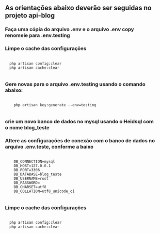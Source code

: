 ## As orientações abaixo deverão ser seguidas no projeto api-blog

### Faça uma cópia do arquivo .env e o arquivo .env copy renomeie para .env.testing   

### Limpe o cache das configurações 
<pre class="language-php">
  <code class="language-php">
  php artisan config:clear
  php artisan cache:clear
  </code>
</pre>

### Gere novas para o arquivo .env.testing usando o comando abaixo:

<pre class="language-php">
  <code class="language-php">
	php artisan key:generate --env=testing
  </code>
</pre>


### crie um novo banco de dados no mysql usando o Heidsql com o nome blog_teste
### Altere as configurações de conexão com o banco de dados no arquivo .env.teste, conforme a baixo
<pre class="language-php">
  <code class="language-php">
	DB_CONNECTION=mysql
	DB_HOST=127.0.0.1
	DB_PORT=3306
	DB_DATABASE=blog_teste
	DB_USERNAME=root
	DB_PASSWORD=
	DB_CHARSET=utf8
	DB_COLLATION=utf8_unicode_ci
  </code>
</pre>


### Limpe o cache das configurações 
<pre class="language-php">
  <code class="language-php">
  php artisan config:clear
  php artisan cache:clear
  </code>
</pre>






